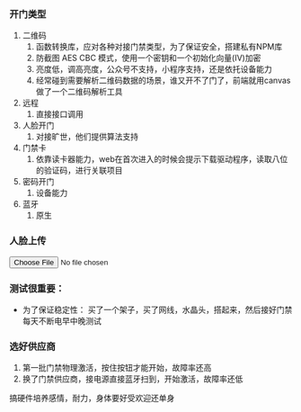 ### 开门类型
1. 二维码
   1. 函数转换库，应对各种对接门禁类型，为了保证安全，搭建私有NPM库
   2. 防截图 AES CBC 模式，使用一个密钥和一个初始化向量(IV)加密
   3. 亮度低，调高亮度，公众号不支持，小程序支持，还是依托设备能力
   4. 经常碰到需要解析二维码数据的场景，谁又开不了门了，前端就用canvas做了一个二维码解析工具
2. 远程
   1. 直接接口调用
3. 人脸开门
   1. 对接旷世，他们提供算法支持 
4. 门禁卡
   1. 依靠读卡器能力，web在首次进入的时候会提示下载驱动程序，读取八位的验证码，进行关联项目
5. 密码开门
   1. 设备能力
6. 蓝牙
   1. 原生

### 人脸上传
<input type="file" accept="image/gif,image/jpeg" capture="camera">

### 测试很重要：
- 为了保证稳定性：
买了一个架子，买了网线，水晶头，搭起来，然后接好门禁每天不断电早中晚测试

### 选好供应商
1. 第一批门禁物理激活，按住按钮才能开始，故障率还高
2. 换了门禁供应商，接电源直接蓝牙扫到，开始激活，故障率还低


搞硬件培养感情，耐力，身体要好受欢迎还单身